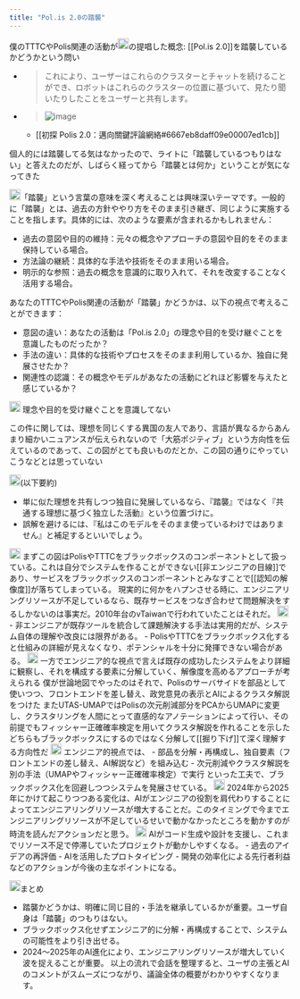 ```yaml
---
title: "Pol.is 2.0の踏襲"
---
```


僕のTTTCやPolis関連の活動が<img src='https://scrapbox.io/api/pages/nishio/mashbean/icon' alt='mashbean.icon' height="19.5"/>の提唱した概念: [[Pol.is 2.0]]を踏襲しているかどうかという問い
- > これにより、ユーザーはこれらのクラスターとチャットを続けることができ、ロボットはこれらのクラスターの位置に基づいて、見たり聞いたりしたことをユーザーと共有します。
- >  ![image](https://gyazo.com/d73eefa9043e63c00664f30a8c5f1121/thumb/1000)
    - [[初探 Polis 2.0：邁向關鍵評論網絡#6667eb8daff09e00007ed1cb]]

個人的には踏襲してる気はなかったので、ライトに「踏襲しているつもりはない」と答えたのだが、しばらく経ってから「踏襲とは何か」ということが気になってきた


<img src='https://scrapbox.io/api/pages/nishio/GPT/icon' alt='GPT.icon' height="19.5"/>「踏襲」という言葉の意味を深く考えることは興味深いテーマです。一般的に「踏襲」とは、過去の方針ややり方をそのまま引き継ぎ、同じように実施することを指します。具体的には、次のような要素が含まれるかもしれません：
- 過去の意図や目的の維持：元々の概念やアプローチの意図や目的をそのまま保持している場合。
- 方法論の継続：具体的な手法や技術をそのまま用いる場合。
- 明示的な参照：過去の概念を意識的に取り入れて、それを改変することなく活用する場合。

あなたのTTTCやPolis関連の活動が「踏襲」かどうかは、以下の視点で考えることができます：
- 意図の違い：あなたの活動は「Pol.is 2.0」の理念や目的を受け継ぐことを意識したものだったか？
- 手法の違い：具体的な技術やプロセスをそのまま利用しているか、独自に発展させたか？
- 関連性の認識：その概念やモデルがあなたの活動にどれほど影響を与えたと感じているか？

<img src='https://scrapbox.io/api/pages/nishio/nishio/icon' alt='nishio.icon' height="19.5"/>
理念や目的を受け継ぐことを意識してない

この件に関しては、理想を同じくする異国の友人であり、言語が異なるからあんまり細かいニュアンスが伝えられないので「大筋ポジティブ」という方向性を伝えているのであって、この図がとても良いものだとか、この図の通りにやっていこうなどとは思っていない

<img src='https://scrapbox.io/api/pages/nishio/GPT/icon' alt='GPT.icon' height="19.5"/>(以下要約)
- 単に似た理想を共有しつつ独自に発展しているなら、『踏襲』ではなく『共通する理想に基づく独立した活動』という位置づけに。
- 誤解を避けるには、『私はこのモデルをそのまま使っているわけではありません』と補足するといいでしょう。

<img src='https://scrapbox.io/api/pages/nishio/nishio/icon' alt='nishio.icon' height="19.5"/>
まずこの図はPolisやTTTCをブラックボックスのコンポーネントとして扱っている。これは自分でシステムを作ることができない[[非エンジニアの目線]]であり、サービスをブラックボックスのコンポーネントとみなすことで[[認知の解像度]]が落ちてしまっている。
現実的に何かをハプンさせる時に、エンジニアリングリソースが不足しているなら、既存サービスをつなぎ合わせて問題解決をするしかないのは事実だ。2010年台のvTaiwanで行われていたことはそれだ。

<img src='https://scrapbox.io/api/pages/nishio/GPT/icon' alt='GPT.icon' height="19.5"/>
- 非エンジニアが既存ツールを統合して課題解決する手法は実用的だが、システム自体の理解や改良には限界がある。
- PolisやTTTCをブラックボックス化すると仕組みの詳細が見えなくなり、ポテンシャルを十分に発揮できない場合がある。

<img src='https://scrapbox.io/api/pages/nishio/nishio/icon' alt='nishio.icon' height="19.5"/>
一方でエンジニア的な視点で言えば既存の成功したシステムをより詳細に観察し、それを構成する要素に分解していく、解像度を高めるアプローチが考えられる
僕が世論地図でやったのはそれで、Polisのサーバサイドを部品として使いつつ、フロントエンドを差し替え、政党意見の表示とAIによるクラスタ解説をつけた
またUTAS-UMAPではPolisの次元削減部分をPCAからUMAPに変更し、クラスタリングを人間にとって直感的なアノテーションによって行い、その前提でもフィッシャー正確確率検定を用いてクラスタ解説を作れることを示した
どちらもブラックボックスにするのではなく分解して[[掘り下げ]]て深く理解する方向性だ

<img src='https://scrapbox.io/api/pages/nishio/GPT/icon' alt='GPT.icon' height="19.5"/>
エンジニア的視点では、
- 部品を分解・再構成し、独自要素（フロントエンドの差し替え、AI解説など）を組み込む
- 次元削減やクラスタ解説を別の手法（UMAPやフィッシャー正確確率検定）で実行
といった工夫で、ブラックボックス化を回避しつつシステムを発展させている。

<img src='https://scrapbox.io/api/pages/nishio/nishio/icon' alt='nishio.icon' height="19.5"/>
2024年から2025年にかけて起こりつつある変化は、AIがエンジニアの役割を肩代わりすることによってエンジニアリングリソースが増大することだ。このタイミングで今までエンジニアリングリソースが不足しているせいで動かなかったところを動かすのが時流を読んだアクションだと思う。

<img src='https://scrapbox.io/api/pages/nishio/gpt/icon' alt='gpt.icon' height="19.5"/>
AIがコード生成や設計を支援し、これまでリソース不足で停滞していたプロジェクトが動かしやすくなる。
- 過去のアイデアの再評価
- AIを活用したプロトタイピング
- 開発の効率化による先行者利益
などのアクションが今後の主なポイントになる。

<img src='https://scrapbox.io/api/pages/nishio/o1 Pro/icon' alt='o1 Pro.icon' height="19.5"/>まとめ
- 踏襲かどうかは、明確に同じ目的・手法を継承しているかが重要。ユーザ自身は「踏襲」のつもりはない。
- ブラックボックス化せずエンジニア的に分解・再構成することで、システムの可能性をより引き出せる。
- 2024～2025年のAI進化により、エンジニアリングリソースが増大していく波を捉えることが重要。
以上の流れで会話を整理すると、ユーザの主張とAIのコメントがスムーズにつながり、議論全体の概要がわかりやすくなります。
